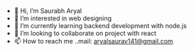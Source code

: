 
- 👋 Hi, I’m Saurabh Aryal
- 👀 I’m interested in web designing
- 🌱 I’m currently learning backend development with node.js
- 💞️ I’m looking to collaborate on  project with react
- 📫 How to reach me   ..mail: aryalsaurav141@gmail.com
 
<!---
saurabh2059/saurabh2059 is a ✨ special ✨ repository because its `README.md` (this file) appears on your GitHub profile.
You can click the Preview link to take a look at your changes.
--->
